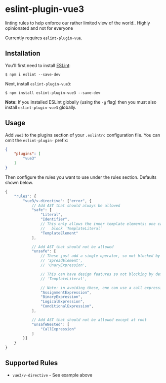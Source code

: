 # eslint-plugin-vue3

linting rules to help enforce our rather limited view of the world.. Highly opinionated and not for everyone

Currently requires `eslint-plugin-vue`.

## Installation

You'll first need to install [ESLint](http://eslint.org):

```
$ npm i eslint --save-dev
```

Next, install `eslint-plugin-vue3`:

```
$ npm install eslint-plugin-vue3 --save-dev
```

**Note:** If you installed ESLint globally (using the `-g` flag) then you must
also install `eslint-plugin-vue3` globally.

## Usage

Add `vue3` to the plugins section of your `.eslintrc` configuration file.
You can omit the `eslint-plugin-` prefix:

```json
{
    "plugins": [
        "vue3"
    ]
}
```


Then configure the rules you want to use under the rules section. Defaults
shown below.

```js
{
    "rules": {
        "vue3/v-directive": ["error", {
            // Add AST that should always be allowed
            "safe": [
                "Literal",
                "Identifier",
                // This only allows the inner template elements; one can still
                //   block `TemplateLiteral`
                "TemplateElement"
            ],

            // Add AST that should not be allowed
            "unsafe": [
                // These just add a single operator, so not blocked by default
                // 'SpreadElement',
                // 'UnaryExpression',

                // This can have design features so not blocking by default
                // 'TemplateLiteral',

                // Note: in avoiding these, one can use a call expression
                "AssignmentExpression",
                "BinaryExpression",
                "LogicalExpression",
                "ConditionalExpression",
            ],

            // Add AST that should not be allowed except at root
            "unsafeNested": [
                "CallExpression"
            ]
        }]
    }
}
```

## Supported Rules

- `vue3/v-directive` - See example above
